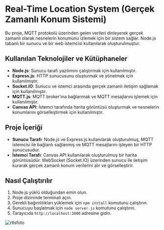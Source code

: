 # Real-Time Location System (Gerçek Zamanlı Konum Sistemi)

Bu proje, MQTT protokolü üzerinden gelen verileri dinleyerek gerçek zamanlı olarak nesnelerin konumunu izlemek için bir sistem sağlar. Node.js tabanlı bir sunucu ve bir web istemcisi kullanılarak oluşturulmuştur.

## Kullanılan Teknolojiler ve Kütüphaneler

- **Node.js**: Sunucu tarafı yazılımını çalıştırmak için kullanılmıştır.
- **Express.js**: HTTP sunucusunu oluşturmak ve yönetmek için kullanılmıştır.
- **Socket.IO**: Sunucu ve istemci arasında gerçek zamanlı iletişim sağlamak için kullanılmıştır.
- **MQTT.js**: MQTT broker'ına bağlanmak ve MQTT mesajlarını işlemek için kullanılmıştır.
- **Canvas API**: İstemci tarafında harita görüntüsü oluşturmak ve nesnelerin konumlarını görselleştirmek için kullanılmıştır.

## Proje İçeriği

- **Sunucu Tarafı**: Node.js ve Express.js kullanılarak oluşturulmuş, MQTT istemcisi ile bağlantı sağlanmış ve MQTT mesajlarını işleyen bir HTTP sunucusudur.
- **İstemci Tarafı**: Canvas API kullanılarak oluşturulmuş bir harita görüntüsüdür. WebSocket (Socket.IO) üzerinden sunucu ile iletişim kurarak gerçek zamanlı konum verilerini alır ve görselleştirir.

## Nasıl Çalıştırılır

1. Node.js yüklü olduğundan emin olun.
2. Proje dizininde terminali açın.
3. Gerekli bağımlılıkları yüklemek için `npm install` komutunu çalıştırın.
4. Sunucuyu başlatmak için `node server.js` komutunu çalıştırın.
5. Tarayıcıda `http://localhost:3000` adresine gidin.

![rtlsfoto](https://github.com/meryemtalay/RTLS_Projesi/assets/73894202/0d96e8a2-d9f4-4ebd-90b1-3a6bf6ff10ee)
